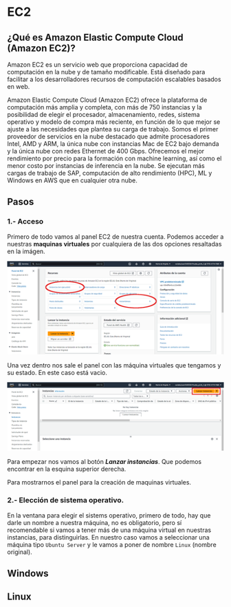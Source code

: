 # EC2
## ¿Qué es Amazon Elastic Compute Cloud (Amazon EC2)?

Amazon EC2 es un servicio web que proporciona capacidad de computación en la nube y de tamaño modificable. Está diseñado para facilitar a los desarrolladores recursos de computación escalables basados en web.

Amazon Elastic Compute Cloud (Amazon EC2) ofrece la plataforma de computación más amplia y completa, con más de 750 instancias y la posibilidad de elegir el procesador, almacenamiento, redes, sistema operativo y modelo de compra más reciente, en función de lo que mejor se ajuste a las necesidades que plantea su carga de trabajo. Somos el primer proveedor de servicios en la nube destacado que admite procesadores Intel, AMD y ARM, la única nube con instancias Mac de EC2 bajo demanda y la única nube con redes Ethernet de 400 Gbps. Ofrecemos el mejor rendimiento por precio para la formación con machine learning, así como el menor costo por instancias de inferencia en la nube. Se ejecutan más cargas de trabajo de SAP, computación de alto rendimiento (HPC), ML y Windows en AWS que en cualquier otra nube. 

## Pasos
### 1.- Acceso
Primero de todo vamos al panel EC2 de nuestra cuenta.
Podemos acceder a nuestras **maquinas virtuales** por cualquiera de las dos opciones resaltadas en la imágen.

![](./assets/ec2_panel.png)

Una vez dentro nos sale el panel con las máquina virtuales que tengamos y su estado. En este caso está vacio.

![](./assets/ec2_instancias_vacia.png)

Para empezar nos vamos al botón ***Lanzar instancias***. Que podemos encontrar en la esquina superior derecha.

Para mostrarnos el panel para la creación de maquinas virtuales.
### 2.- Elección de sistema operativo.
En la ventana para elegir el sistems operativo, primero de todo, hay que darle un nombre a nuestra máquina, no es obligatorio, pero sí recomendable si vamos a tener más de una máquina virtual en nuestras instancias, para distinguirlas.
En nuestro caso vamos a seleccionar una máquina tipo `Ubuntu Server` y le vamos a poner de nombre `Linux` (nombre original).
 
## Windows
## Linux